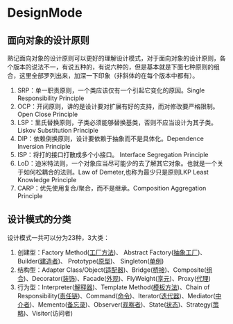 # DesignMode
## 面向对象的设计原则
熟记面向对象的设计原则可以更好的理解设计模式，对于面向对象的设计原则，各个版本的说法不一，有说五种的，有说六种的，但是基本就是下面七种原则的组合，这里全部罗列出来，加深一下印象（非斜体的在每个版本中都有）。

1. SRP：单一职责原则，一个类应该仅有一个引起它变化的原因。Single Responsibility Principle
2. OCP：开闭原则，讲的是设计要对扩展有好的支持，而对修改要严格限制。Open Close Principle
3. LSP：里氏替换原则，子类必须能够替换基类，否则不应当设计为其子类。Liskov Substitution Principle
4. DIP：依赖倒换原则，设计要依赖于抽象而不是具体化。Dependence Inversion Principle
5. ISP：将打的接口打散成多个小接口。 Interface Segregation Principle
6. LoD：迪米特法则，一个对象应当尽可能少的去了解其它对象。也就是一个关于如何松耦合的法则。Law of Demeter,也称为最少只是原则LKP Least Knowledge Principle
7. CARP：优先使用复合/聚合，而不是继承。Composition Aggregation Principle

## 设计模式的分类
设计模式一共可以分为23种，3大类：
1. 创建型：Factory Method([工厂方法](doc/Factory.md))、 Abstract Factory([抽象工厂](doc/Factory.md))、 Builder([建造者](doc/Builder.md))、 Prototype([原型](doc/Prototype.md))、 Singleton([单例](doc/Proxy.md))
2. 结构型：Adapter Class/Object([适配器](doc/Adapter.md))、Bridge([桥接](doc/Bridge.md))、Composite([组合](doc/Composite.md))、Decorator([装饰](doc/Decorator.md))、Facade([外观](doc/Facade.md))、FlyWeight([享元](doc/Flyweight.md))、Proxy([代理](doc/Singletone.md))
3. 行为型：Interpreter([解释器](doc/Interpreter.md))、Template Method([模板方法](doc/TemplateMethod.md))、Chain of Responsibility([责任链](doc/ChainOfRes.md))、Command([命令](doc/Command.md))、Iterator([迭代器](doc/Iterator.md))、Mediator([中介者](doc/Mediator.md))、Memento([备忘录](doc/Memento.md))、Observer([观察者](doc/Observer.md))、State([状态](doc/State.md))、Strategy([策略](doc/Strategy.md))、Visitor(访问者)
